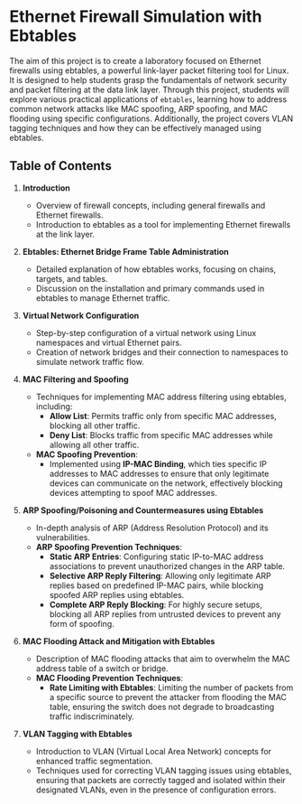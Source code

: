 # Ethernet Firewall Simulation with Ebtables

The aim of this project is to create a laboratory focused on Ethernet firewalls using ebtables, a powerful link-layer packet filtering tool for Linux. It is designed to help students grasp the fundamentals of network security and packet filtering at the data link layer. Through this project, students will explore various practical applications of `ebtables`, learning how to address common network attacks like MAC spoofing, ARP spoofing, and MAC flooding using specific configurations. Additionally, the project covers VLAN tagging techniques and how they can be effectively managed using ebtables.

## Table of Contents

1. **Introduction**
   - Overview of firewall concepts, including general firewalls and Ethernet firewalls.
   - Introduction to ebtables as a tool for implementing Ethernet firewalls at the link layer.

2. **Ebtables: Ethernet Bridge Frame Table Administration**
   - Detailed explanation of how ebtables works, focusing on chains, targets, and tables.
   - Discussion on the installation and primary commands used in ebtables to manage Ethernet traffic.

3. **Virtual Network Configuration**
   - Step-by-step configuration of a virtual network using Linux namespaces and virtual Ethernet pairs.
   - Creation of network bridges and their connection to namespaces to simulate network traffic flow.

4. **MAC Filtering and Spoofing**
   - Techniques for implementing MAC address filtering using ebtables, including:
     - **Allow List**: Permits traffic only from specific MAC addresses, blocking all other traffic.
     - **Deny List**: Blocks traffic from specific MAC addresses while allowing all other traffic.
   - **MAC Spoofing Prevention**:
     - Implemented using **IP-MAC Binding**, which ties specific IP addresses to MAC addresses to ensure that only legitimate devices can communicate on the network, effectively blocking devices attempting to spoof MAC addresses.

5. **ARP Spoofing/Poisoning and Countermeasures using Ebtables**
   - In-depth analysis of ARP (Address Resolution Protocol) and its vulnerabilities.
   - **ARP Spoofing Prevention Techniques**:
     - **Static ARP Entries**: Configuring static IP-to-MAC address associations to prevent unauthorized changes in the ARP table.
     - **Selective ARP Reply Filtering**: Allowing only legitimate ARP replies based on predefined IP-MAC pairs, while blocking spoofed ARP replies using ebtables.
     - **Complete ARP Reply Blocking**: For highly secure setups, blocking all ARP replies from untrusted devices to prevent any form of spoofing.

6. **MAC Flooding Attack and Mitigation with Ebtables**
   - Description of MAC flooding attacks that aim to overwhelm the MAC address table of a switch or bridge.
   - **MAC Flooding Prevention Techniques**:
     - **Rate Limiting with Ebtables**: Limiting the number of packets from a specific source to prevent the attacker from flooding the MAC table, ensuring the switch does not degrade to broadcasting traffic indiscriminately.

7. **VLAN Tagging with Ebtables**
   - Introduction to VLAN (Virtual Local Area Network) concepts for enhanced traffic segmentation.
   - Techniques used for correcting VLAN tagging issues using ebtables, ensuring that packets are correctly tagged and isolated within their designated VLANs, even in the presence of configuration errors.
